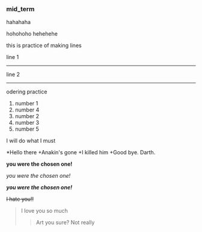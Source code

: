 ### mid_term

hahahaha

hohohoho
hehehehe

this is practice of making lines

line 1

---

line 2

***

odering practice
1. number 1
5. number 4
3. number 2
4. number 3
2. number 5

I will do what I must 

*Hello there
  +Anakin's gone 
  +I killed him
  +Good bye. Darth. 

**you were the chosen one!**

*you were the chosen one!*

***you were the chosen one!***

~~I hate you!!~~

>I love you so much
>>Art you sure? 
>>Not really
